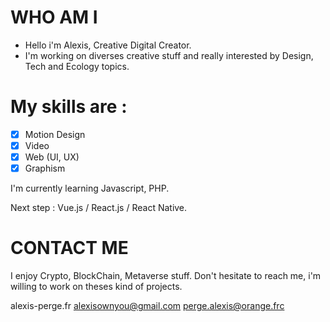# WHO AM I

- Hello i'm Alexis, Creative Digital Creator.
- I'm working on diverses creative stuff and really interested by Design, Tech and Ecology topics.

# My skills are : 
- [x] Motion Design
- [x] Video
- [x] Web (UI, UX)
- [x] Graphism

I'm currently learning Javascript, PHP.

Next step : Vue.js / React.js / React Native.

# CONTACT ME

I enjoy Crypto, BlockChain, Metaverse stuff. Don't hesitate to reach me, i'm willing to work on theses kind of projects.

alexis-perge.fr
alexisownyou@gmail.com
perge.alexis@orange.frc



